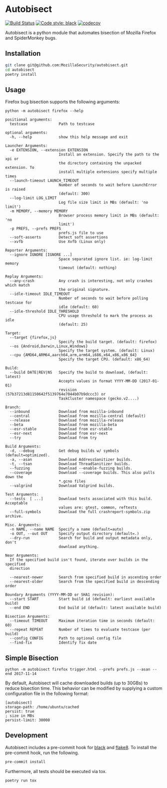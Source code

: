Autobisect
==========
[![Build Status](https://travis-ci.org/MozillaSecurity/autobisect.svg?branch=master)](https://travis-ci.org/MozillaSecurity/autobisect)
[![Code style: black](https://img.shields.io/badge/code%20style-black-000000.svg)](https://github.com/psf/black)
[![codecov](https://codecov.io/gh/MozillaSecurity/autobisect/branch/master/graph/badge.svg)](https://codecov.io/gh/MozillaSecurity/autobisect)

Autobisect is a python module that automates bisection of Mozilla Firefox and SpiderMonkey bugs.

Installation
------------

```bash
git clone git@github.com:MozillaSecurity/autobisect.git
cd autobisect
poetry install
```

Usage
-----
Firefox bug bisection supports the following arguments:

```
python -m autobisect firefox --help

positional arguments:
  testcase              Path to testcase

optional arguments:
  -h, --help            show this help message and exit

Launcher Arguments:
  -e EXTENSION, --extension EXTENSION
                        Install an extension. Specify the path to the xpi or
                        the directory containing the unpacked extension. To
                        install multiple extensions specify multiple times
  --launch-timeout LAUNCH_TIMEOUT
                        Number of seconds to wait before LaunchError is raised
                        (default: 300)
  --log-limit LOG_LIMIT
                        Log file size limit in MBs (default: 'no limit')
  -m MEMORY, --memory MEMORY
                        Browser process memory limit in MBs (default: 'no
                        limit')
  -p PREFS, --prefs PREFS
                        prefs.js file to use
  --soft-asserts        Detect soft assertions
  --xvfb                Use Xvfb (Linux only)

Reporter Arguments:
  --ignore IGNORE [IGNORE ...]
                        Space separated ignore list. ie: log-limit memory
                        timeout (default: nothing)

Replay Arguments:
  --any-crash           Any crash is interesting, not only crashes which match
                        the original signature.
  --idle-timeout IDLE_TIMEOUT
                        Number of seconds to wait before polling testcase for
                        idle (default: 60)
  --idle-threshold IDLE_THRESHOLD
                        CPU usage threshold to mark the process as idle
                        (default: 25)

Target:
  --target {firefox,js}
                        Specify the build target. (default: firefox)
  --os {Android,Darwin,Linux,Windows}
                        Specify the target system. (default: Linux)
  --cpu {AMD64,ARM64,aarch64,arm,arm64,i686,x64,x86,x86_64}
                        Specify the target CPU. (default: x86_64)

Build:
  --build DATE|REV|NS   Specify the build to download, (default: latest)
                        Accepts values in format YYYY-MM-DD (2017-01-01)
                        revision (57b37213d81150642f5139764e7044b07b9dccc3) or
                        TaskCluster namespace (gecko.v2....)

Branch:
  --inbound             Download from mozilla-inbound
  --central             Download from mozilla-central (default)
  --release             Download from mozilla-release
  --beta                Download from mozilla-beta
  --esr-stable          Download from esr-stable
  --esr-next            Download from esr-next
  --try                 Download from try

Build Arguments:
  -d, --debug           Get debug builds w/ symbols (default=optimized).
  -a, --asan            Download AddressSanitizer builds.
  -t, --tsan            Download ThreadSanitizer builds.
  --fuzzing             Download --enable-fuzzing builds.
  --coverage            Download --coverage builds. This also pulls down the
                        *.gcno files
  --valgrind            Download Valgrind builds.

Test Arguments:
  --tests  [ ...]       Download tests associated with this build. Acceptable
                        values are: gtest, common, reftests
  --full-symbols        Download the full crashreport-symbols.zip archive.

Misc. Arguments:
  -n NAME, --name NAME  Specify a name (default=auto)
  -o OUT, --out OUT     Specify output directory (default=.)
  --dry-run             Search for build and output metadata only, don't
                        download anything.

Near Arguments:
  If the specified build isn't found, iterate over builds in the specified
  direction

  --nearest-newer       Search from specified build in ascending order
  --nearest-older       Search from the specified build in descending order

Boundary Arguments (YYYY-MM-DD or SHA1 revision):
  --start START         Start build id (default: earliest available build)
  --end END             End build id (default: latest available build)

Bisection Arguments:
  --timeout TIMEOUT     Maximum iteration time in seconds (default: 60)
  --repeat REPEAT       Number of times to evaluate testcase (per build)
  --config CONFIG       Path to optional config file
  --find-fix            Identify fix date

```

Simple Bisection
----------------
```
python -m autobisect firefox trigger.html --prefs prefs.js --asan --end 2017-11-14
```

By default, Autobisect will cache downloaded builds (up to 30GBs) to reduce bisection time.  This behavior can be modified by supplying a custom configuration file in the following format:
```
[autobisect]
storage-path: /home/ubuntu/cached
persist: true
; size in MBs
persist-limit: 30000
```

Development
-----------
Autobisect includes a pre-commit hook for [black](https://github.com/psf/black) and [flake8](https://flake8.pycqa.org/en/latest/).  To install the pre-commit hook, run the following.  
```bash
pre-commit install
```

Furthermore, all tests should be executed via tox.
```bash
poetry run tox
```

